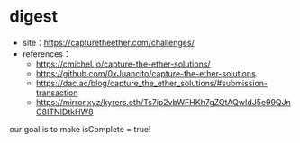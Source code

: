 # digest

- site：https://capturetheether.com/challenges/
- references：
  - https://cmichel.io/capture-the-ether-solutions/
  - https://github.com/0xJuancito/capture-the-ether-solutions
  - https://dac.ac/blog/capture_the_ether_solutions/#submission-transaction
  - https://mirror.xyz/kyrers.eth/Ts7ip2vbWFHKh7gZQtAQwIdJ5e99QJnC8ITNIDtkHW8

our goal is to make isComplete = true!



































